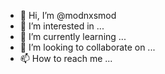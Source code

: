 - 👋 Hi, I’m @modnxsmod
- 👀 I’m interested in ...
- 🌱 I’m currently learning ...
- 💞️ I’m looking to collaborate on ...
- 📫 How to reach me ...

<!---
modnxsmod/modnxsmod is a ✨ special ✨ repository because its `README.md` (this file) appears on your GitHub profile.
You can click the Preview link to take a look at your changes.
--->
